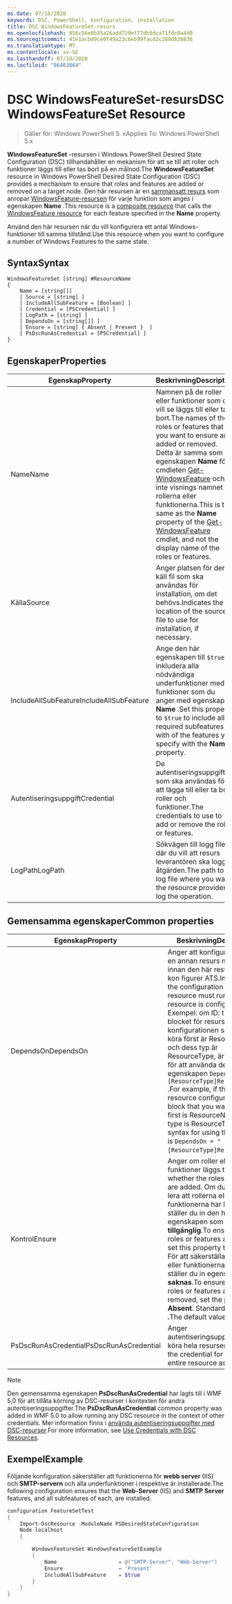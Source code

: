 ```yaml
---
ms.date: 07/16/2020
keywords: DSC, PowerShell, konfiguration, installation
title: DSC WindowsFeatureSet-resurs
ms.openlocfilehash: 856c56e0b35a26add729ef77db9dca71fdc0a4d0
ms.sourcegitcommit: 41e1acbd9ce0f49a23c6eb99facd2c280d836836
ms.translationtype: MT
ms.contentlocale: sv-SE
ms.lasthandoff: 07/18/2020
ms.locfileid: "86463864"
---
```

# <a name="dsc-windowsfeatureset-resource"></a><span data-ttu-id="2b199-103">DSC WindowsFeatureSet-resurs</span><span class="sxs-lookup"><span data-stu-id="2b199-103">DSC WindowsFeatureSet Resource</span></span>

> <span data-ttu-id="2b199-104">Gäller för: Windows PowerShell 5. x</span><span class="sxs-lookup"><span data-stu-id="2b199-104">Applies To: Windows PowerShell 5.x</span></span>

<span data-ttu-id="2b199-105">**WindowsFeatureSet** -resursen i Windows PowerShell Desired State Configuration (DSC) tillhandahåller en mekanism för att se till att roller och funktioner läggs till eller tas bort på en målnod.</span><span class="sxs-lookup"><span data-stu-id="2b199-105">The **WindowsFeatureSet** resource in Windows PowerShell Desired State Configuration (DSC) provides a mechanism to ensure that roles and features are added or removed on a target node.</span></span> <span data-ttu-id="2b199-106">Den här resursen är en [sammansatt resurs](../../../resources/authoringResourceComposite.md) som anropar [WindowsFeature-resursen](windowsfeatureResource.md) för varje funktion som anges i egenskapen **Name** .</span><span class="sxs-lookup"><span data-stu-id="2b199-106">This resource is a [composite resource](../../../resources/authoringResourceComposite.md) that calls the [WindowsFeature resource](windowsfeatureResource.md) for each feature specified in the **Name** property.</span></span>

<span data-ttu-id="2b199-107">Använd den här resursen när du vill konfigurera ett antal Windows-funktioner till samma tillstånd.</span><span class="sxs-lookup"><span data-stu-id="2b199-107">Use this resource when you want to configure a number of Windows Features to the same state.</span></span>

## <a name="syntax"></a><span data-ttu-id="2b199-108">Syntax</span><span class="sxs-lookup"><span data-stu-id="2b199-108">Syntax</span></span>

```Syntax
WindowsFeatureSet [string] #ResourceName
{
    Name = [string[]]
    [ Source = [string] ]
    [ IncludeAllSubFeature = [Boolean] ]
    [ Credential = [PSCredential] ]
    [ LogPath = [string] ]
    [ DependsOn = [string[]] ]
    [ Ensure = [string] { Absent | Present }  ]
    [ PsDscRunAsCredential = [PSCredential] ]
}
```

## <a name="properties"></a><span data-ttu-id="2b199-109">Egenskaper</span><span class="sxs-lookup"><span data-stu-id="2b199-109">Properties</span></span>

|  <span data-ttu-id="2b199-110">Egenskap</span><span class="sxs-lookup"><span data-stu-id="2b199-110">Property</span></span>  |  <span data-ttu-id="2b199-111">Beskrivning</span><span class="sxs-lookup"><span data-stu-id="2b199-111">Description</span></span>   |
|---|---|
|<span data-ttu-id="2b199-112">Name</span><span class="sxs-lookup"><span data-stu-id="2b199-112">Name</span></span> |<span data-ttu-id="2b199-113">Namnen på de roller eller funktioner som du vill se läggs till eller tas bort.</span><span class="sxs-lookup"><span data-stu-id="2b199-113">The names of the roles or features that you want to ensure are added or removed.</span></span> <span data-ttu-id="2b199-114">Detta är samma som egenskapen **Name** för cmdleten [Get-WindowsFeature](/powershell/module/servermanager/get-windowsfeature?view=winserver2012r2-ps) och inte visnings namnet för rollerna eller funktionerna.</span><span class="sxs-lookup"><span data-stu-id="2b199-114">This is the same as the **Name** property of the [Get-WindowsFeature](/powershell/module/servermanager/get-windowsfeature?view=winserver2012r2-ps) cmdlet, and not the display name of the roles or features.</span></span> |
|<span data-ttu-id="2b199-115">Källa</span><span class="sxs-lookup"><span data-stu-id="2b199-115">Source</span></span> |<span data-ttu-id="2b199-116">Anger platsen för den käll fil som ska användas för installation, om det behövs.</span><span class="sxs-lookup"><span data-stu-id="2b199-116">Indicates the location of the source file to use for installation, if necessary.</span></span> |
|<span data-ttu-id="2b199-117">IncludeAllSubFeature</span><span class="sxs-lookup"><span data-stu-id="2b199-117">IncludeAllSubFeature</span></span> |<span data-ttu-id="2b199-118">Ange den här egenskapen till `$true` att inkludera alla nödvändiga underfunktioner med de funktioner som du anger med egenskapen **Name** .</span><span class="sxs-lookup"><span data-stu-id="2b199-118">Set this property to `$true` to include all required subfeatures with of the features you specify with the **Name** property.</span></span> |
|<span data-ttu-id="2b199-119">Autentiseringsuppgift</span><span class="sxs-lookup"><span data-stu-id="2b199-119">Credential</span></span> |<span data-ttu-id="2b199-120">De autentiseringsuppgifter som ska användas för att lägga till eller ta bort roller och funktioner.</span><span class="sxs-lookup"><span data-stu-id="2b199-120">The credentials to use to add or remove the roles or features.</span></span> |
|<span data-ttu-id="2b199-121">LogPath</span><span class="sxs-lookup"><span data-stu-id="2b199-121">LogPath</span></span> |<span data-ttu-id="2b199-122">Sökvägen till logg filen där du vill att resurs leverantören ska logga åtgärden.</span><span class="sxs-lookup"><span data-stu-id="2b199-122">The path to a log file where you want the resource provider to log the operation.</span></span> |

## <a name="common-properties"></a><span data-ttu-id="2b199-123">Gemensamma egenskaper</span><span class="sxs-lookup"><span data-stu-id="2b199-123">Common properties</span></span>

|<span data-ttu-id="2b199-124">Egenskap</span><span class="sxs-lookup"><span data-stu-id="2b199-124">Property</span></span> |<span data-ttu-id="2b199-125">Beskrivning</span><span class="sxs-lookup"><span data-stu-id="2b199-125">Description</span></span> |
|---|---|
|<span data-ttu-id="2b199-126">DependsOn</span><span class="sxs-lookup"><span data-stu-id="2b199-126">DependsOn</span></span> |<span data-ttu-id="2b199-127">Anger att konfigurationen av en annan resurs måste köras innan den här resursen har kon figurer ATS.</span><span class="sxs-lookup"><span data-stu-id="2b199-127">Indicates that the configuration of another resource must run before this resource is configured.</span></span> <span data-ttu-id="2b199-128">Exempel: om ID: t för skript blocket för resurs konfigurationen som du vill köra först är ResourceName och dess typ är ResourceType, är syntaxen för att använda den här egenskapen `DependsOn = "[ResourceType]ResourceName"` .</span><span class="sxs-lookup"><span data-stu-id="2b199-128">For example, if the ID of the resource configuration script block that you want to run first is ResourceName and its type is ResourceType, the syntax for using this property is `DependsOn = "[ResourceType]ResourceName"`.</span></span> |
|<span data-ttu-id="2b199-129">Kontrol</span><span class="sxs-lookup"><span data-stu-id="2b199-129">Ensure</span></span> |<span data-ttu-id="2b199-130">Anger om roller eller funktioner läggs till.</span><span class="sxs-lookup"><span data-stu-id="2b199-130">Indicates whether the roles or features are added.</span></span> <span data-ttu-id="2b199-131">Om du vill kontrol lera att rollerna eller funktionerna har lagts till ställer du in den här egenskapen som **tillgänglig**.</span><span class="sxs-lookup"><span data-stu-id="2b199-131">To ensure that the roles or features are added, set this property to **Present**.</span></span> <span data-ttu-id="2b199-132">För att säkerställa att rollerna eller funktionerna tas bort ställer du in egenskapen på **saknas**.</span><span class="sxs-lookup"><span data-stu-id="2b199-132">To ensure that the roles or features are removed, set the property to **Absent**.</span></span> <span data-ttu-id="2b199-133">Standardvärdet finns **.**</span><span class="sxs-lookup"><span data-stu-id="2b199-133">The default value is **Present**.</span></span> |
|<span data-ttu-id="2b199-134">PsDscRunAsCredential</span><span class="sxs-lookup"><span data-stu-id="2b199-134">PsDscRunAsCredential</span></span> |<span data-ttu-id="2b199-135">Anger autentiseringsuppgifter för att köra hela resursen som.</span><span class="sxs-lookup"><span data-stu-id="2b199-135">Sets the credential for running the entire resource as.</span></span> |

> [!NOTE]
> <span data-ttu-id="2b199-136">Den gemensamma egenskapen **PsDscRunAsCredential** har lagts till i WMF 5,0 för att tillåta körning av DSC-resurser i kontexten för andra autentiseringsuppgifter.</span><span class="sxs-lookup"><span data-stu-id="2b199-136">The **PsDscRunAsCredential** common property was added in WMF 5.0 to allow running any DSC resource in the context of other credentials.</span></span> <span data-ttu-id="2b199-137">Mer information finns i [använda autentiseringsuppgifter med DSC-resurser](../../../configurations/runasuser.md).</span><span class="sxs-lookup"><span data-stu-id="2b199-137">For more information, see [Use Credentials with DSC Resources](../../../configurations/runasuser.md).</span></span>

## <a name="example"></a><span data-ttu-id="2b199-138">Exempel</span><span class="sxs-lookup"><span data-stu-id="2b199-138">Example</span></span>

<span data-ttu-id="2b199-139">Följande konfiguration säkerställer att funktionerna för **webb server** (IIS) och **SMTP-servern** och alla underfunktioner i respektive är installerade.</span><span class="sxs-lookup"><span data-stu-id="2b199-139">The following configuration ensures that the **Web-Server** (IIS) and **SMTP Server** features, and all subfeatures of each, are installed.</span></span>

```powershell
configuration FeatureSetTest
{
    Import-DscResource -ModuleName PSDesiredStateConfiguration
    Node localhost
    {

        WindowsFeatureSet WindowsFeatureSetExample
        {
            Name                    = @("SMTP-Server", "Web-Server")
            Ensure                  = 'Present'
            IncludeAllSubFeature    = $true
        }
    }
}
```
